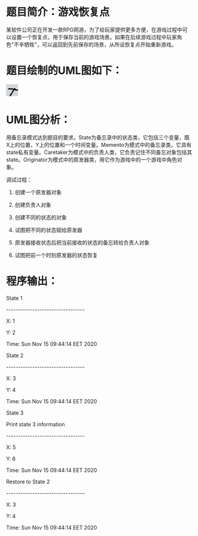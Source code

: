# 题目简介：游戏恢复点

某软件公司正在开发一款RPG网游，为了给玩家提供更多方便，在游戏过程中可以设置一个恢复点，用于保存当前的游戏场景。如果在后续游戏过程中玩家角色"不辛牺牲"，可以返回到先前保存的场景，从所设恢复点开始重新游戏。

# 题目绘制的UML图如下：


![Me](_img/test.png)


# UML图分析：

用备忘录模式达到题目的要求。State为备忘录中的状态类，它包括三个变量，既X上的位置，Y上的位置和一个时间变量。Memento为模式中的备忘录类，它具有state私有变量。Caretaker为模式中的负责人类，它负责记住不同备忘对象包括其state。Originator为模式中的原发器类，用它作为游戏中的一个游戏中角色对象。

调试过程：

1.  创建一个原发器对象

2.  创建负责人对象

3.  创建不同的状态的对象

4.  试图把不同的状态赋给原发器

5.  原发器接收状态后把当前接收的状态的备忘转给负责人对象

6.  试图把前一个时刻原发器的状态恢复

# 程序输出：

State 1

\-\-\-\-\-\-\-\-\-\-\-\-\-\-\-\-\-\-\-\-\-\-\-\-\-\-\-\-\-\-\-\--

X: 1

Y: 2

Time: Sun Nov 15 09:44:14 EET 2020

State 2

\-\-\-\-\-\-\-\-\-\-\-\-\-\-\-\-\-\-\-\-\-\-\-\-\-\-\-\-\-\-\-\--

X: 3

Y: 4

Time: Sun Nov 15 09:44:14 EET 2020

State 3

Print state 3 information

\-\-\-\-\-\-\-\-\-\-\-\-\-\-\-\-\-\-\-\-\-\-\-\-\-\-\-\-\-\-\-\--

X: 5

Y: 6

Time: Sun Nov 15 09:44:14 EET 2020

Restore to State 2

\-\-\-\-\-\-\-\-\-\-\-\-\-\-\-\-\-\-\-\-\-\-\-\-\-\-\-\-\-\-\-\--

X: 3

Y: 4

Time: Sun Nov 15 09:44:14 EET 2020
